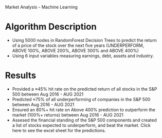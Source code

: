 Market Analysis - Machine Learning

# Algorithm Description
- Using 5000 nodes in RandomForest Decision Trees to predict the return of a price of the stock over the next five years (UNDERPERFORM, ABOVE 100%, ABOVE 200%, ABOVE 300% and  ABOVE 400%)
- Using 6 input variables measuring earnings, debt, assets and industry. 


# Results
- Provided a ≈45% hit rate on the predicted return of all stocks in the S&P 500 between Aug 2016 - AUG 2021
- Predicted ≈75% of all underperforming  of companies in the S&P 500 between Aug 2016 - AUG 2021
- Ensured an 80%+ hit rate on Above 400% prediction to outperform the market (100%+ returns) between Aug 2016 - AUG 2021
- Assesed the financial standing of the S&P 500 components and created a list of stocks expected to underperform, and beat the market. Click here to see the excel sheet for the predictions. 
